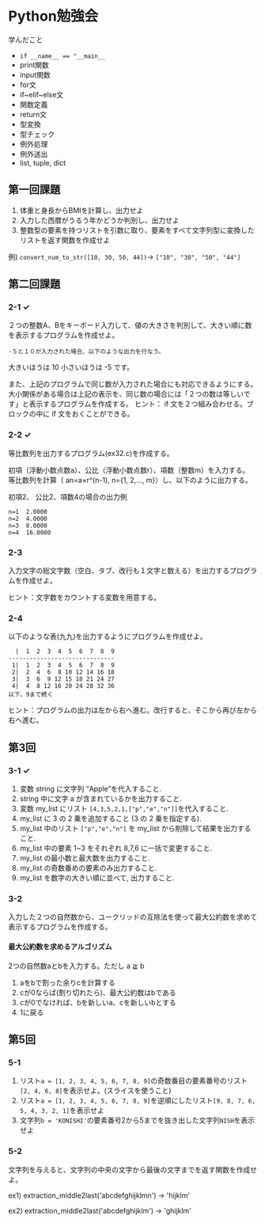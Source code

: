 # Python勉強会

学んだこと
- `if __name__ == "__main__`
- print関数
- input関数
- for文
- if~elif~else文
- 関数定義
- return文
- 型変換
- 型チェック
- 例外処理
- 例外送出
- list, tuple, dict


## 第一回課題

1. 体重と身長からBMIを計算し、出力せよ
2. 入力した西暦がうるう年かどうか判別し、出力せよ
3. 整数型の要素を持つリストを引数に取り、要素をすべて文字列型に変換したリストを返す関数を作成せよ

例) `convert_num_to_str([10, 30, 50, 44])`-> `["10", "30", "50", "44"]`

## 第二回課題

### 2-1 ✓
２つの整数A、Bをキーボード入力して、値の大きさを判別して、大きい順に数を表示するプログラムを作成せよ。

`-５と１０が入力された場合、以下のような出力を行なう。`

大きいほうは 10 小さいほうは -5 です。

また、上記のプログラムで同じ数が入力された場合にも対応できるようにする。
大小関係がある場合は上記の表示を、同じ数の場合には「２つの数は等しいです」と表示するプログラムを作成する。
ヒント： if 文を２つ組み合わせる。ブロックの中に if 文をおくことができる。

### 2-2 ✓
等比数列を出力するプログラム(ex32.c)を作成する。

初項（浮動小数点数a）、公比（浮動小数点数r）、項数（整数m）を入力する。
等比数列を計算（ an=a×r^(n-1), n={1, 2,..., m}）し、以下のように出力する。

初項2、 公比2、項数4の場合の出力例

```
n=1  2.0000
n=2  4.0000
n=3  8.0000
n=4  16.0000
```

### 2-3

入力文字の総文字数（空白、タブ、改行も１文字と数える）を出力するプログラムを作成せよ。

ヒント：文字数をカウントする変数を用意する。

### 2-4
以下のような表(九九)を出力するようにプログラムを作成せよ。

```
  |  1  2  3  4  5  6  7  8  9
------------------------------
 1|  1  2  3  4  5  6  7  8  9
 2|  2  4  6  8 10 12 14 16 18
 3|  3  6  9 12 15 18 21 24 27
 4|  4  8 12 16 20 24 28 32 36
以下、9まで続く
```
ヒント：プログラムの出力は左から右へ進む。改行すると、そこから再び左から右へ進む。

## 第3回


### 3-1 ✓
1. 変数 string に文字列 “Apple”を代入すること.
2. string 中に文字 a が含まれているかを出力すること.
3. 変数 my_list にリスト `[4,3,5,2,1,["p","e","n"]]`を代入すること.
4. my_list に 3 の 2 乗を追加すること (3 の 2 乗を指定する).
5. my_list 中のリスト `["p","e","n"]` を my_list から削除して結果を出力すること. 
6. my_list 中の要素 1~3 をそれぞれ 8,7,6 に一括で変更すること.
7. my_list の最小数と最大数を出力すること.
8. my_list の奇数番めの要素のみ出力すること.
9. my_list を数字の大きい順に並べて, 出力すること.


### 3-2
入力した２つの自然数から、ユークリッドの互除法を使って最大公約数を求めて表示するプログラムを作成する。

#### 最大公約数を求めるアルゴリズム
2つの自然数aとbを入力する。ただし a ≧ b
1. aをbで割った余りcを計算する
2. cが0ならば(割り切れたら)、最大公約数はbである
3. cが0でなければ、bを新しいa、cを新しいbとする
4. 1に戻る


## 第5回

### 5-1
1. リスト`a = [1, 2, 3, 4, 5, 6, 7, 8, 9]`の奇数番目の要素番号のリスト`[2, 4, 6, 8]`を表示せよ。(スライスを使うこと)
2. リスト`a = [1, 2, 3, 4, 5, 6, 7, 8, 9]`を逆順にしたリスト`[9, 8, 7, 6, 5, 4, 3, 2, 1]`を表示せよ
3. 文字列`b = 'KONISHI'`の要素番号2から5までを抜き出した文字列`NISH`を表示せよ

### 5-2
文字列を与えると、文字列の中央の文字から最後の文字までを返す関数を作成せよ。

ex1) extraction_middle2last('abcdefghijklmn') -> 'hijklm'

ex2) extraction_middle2last('abcdefghijklm') -> 'ghijklm'
